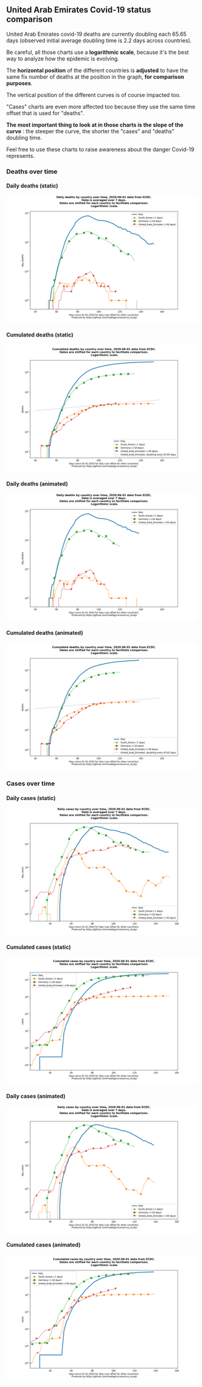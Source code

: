 ## United Arab Emirates Covid-19 status comparison 

United Arab Emirates covid-19 deaths are currently doubling each 65.65 days (observed initial average doubling time is 2.2 days across countries).



Be careful, all those charts use a **logarithmic scale**, because it's the best way to analyze how the epidemic is evolving.
 
The **horizontal position** of the different countries is **adjusted** to have the same fix number of deaths at the position in the graph, **for comparison purposes**.

The vertical position of the different curves is of course impacted too.

"Cases" charts are even more affected too because they use the same time offset that is used for "deaths".

**The most important thing to look at in those charts is the slope of the curve** : the steeper the curve, the shorter the "cases" and "deaths" doubling time.

Feel free to use these charts to raise awareness about the danger Covid-19 represents. 


 
### Deaths over time
 
#### Daily deaths (static)
![United Arab Emirates covid-19 daily deaths static chart](https://raw.githubusercontent.com/madlag/coronavirus_study/master/notebooks/graphs/2020-06-01/countries/United_Arab_Emirates/2020-06-01_United_Arab_Emirates_day_deaths.png "United Arab Emirates covid-19 day_deaths static chart")   
 
#### Cumulated deaths (static)
![United Arab Emirates covid-19 cumulated deaths static chart](https://raw.githubusercontent.com/madlag/coronavirus_study/master/notebooks/graphs/2020-06-01/countries/United_Arab_Emirates/2020-06-01_United_Arab_Emirates_deaths.png "United Arab Emirates covid-19 deaths static chart")   
 
#### Daily deaths (animated)
![United Arab Emirates covid-19 daily deaths animated chart](https://raw.githubusercontent.com/madlag/coronavirus_study/master/notebooks/graphs/2020-06-01/countries/United_Arab_Emirates/2020-06-01_United_Arab_Emirates_day_deaths.gif "United Arab Emirates covid-19 day_deaths animated chart")   
 
#### Cumulated deaths (animated)
![United Arab Emirates covid-19 cumulated deaths animated chart](https://raw.githubusercontent.com/madlag/coronavirus_study/master/notebooks/graphs/2020-06-01/countries/United_Arab_Emirates/2020-06-01_United_Arab_Emirates_deaths.gif "United Arab Emirates covid-19 deaths animated chart")   

 
### Cases over time
 
#### Daily cases (static)
![United Arab Emirates covid-19 daily cases static chart](https://raw.githubusercontent.com/madlag/coronavirus_study/master/notebooks/graphs/2020-06-01/countries/United_Arab_Emirates/2020-06-01_United_Arab_Emirates_day_cases.png "United Arab Emirates covid-19 day_cases static chart")   
 
#### Cumulated cases (static)
![United Arab Emirates covid-19 cumulated cases static chart](https://raw.githubusercontent.com/madlag/coronavirus_study/master/notebooks/graphs/2020-06-01/countries/United_Arab_Emirates/2020-06-01_United_Arab_Emirates_cases.png "United Arab Emirates covid-19 cases static chart")   
 
#### Daily cases (animated)
![United Arab Emirates covid-19 daily cases animated chart](https://raw.githubusercontent.com/madlag/coronavirus_study/master/notebooks/graphs/2020-06-01/countries/United_Arab_Emirates/2020-06-01_United_Arab_Emirates_day_cases.gif "United Arab Emirates covid-19 day_cases animated chart")   
 
#### Cumulated cases (animated)
![United Arab Emirates covid-19 cumulated cases animated chart](https://raw.githubusercontent.com/madlag/coronavirus_study/master/notebooks/graphs/2020-06-01/countries/United_Arab_Emirates/2020-06-01_United_Arab_Emirates_cases.gif "United Arab Emirates covid-19 cases animated chart")   

